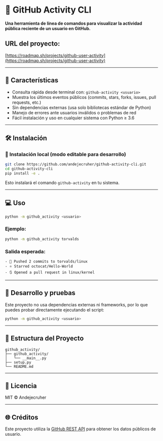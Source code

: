# 📡 GitHub Activity CLI

**Una herramienta de línea de comandos para visualizar la actividad pública reciente de un usuario en GitHub.**

## URL del proyecto:

[https://roadmap.sh/projects/github-user-activity](https://roadmap.sh/projects/github-user-activity)

---

## 🚀 Características

- Consulta rápida desde terminal con: `github-activity <usuario>`
- Muestra los últimos eventos públicos (commits, stars, forks, issues, pull requests, etc.)
- Sin dependencias externas (usa solo bibliotecas estándar de Python)
- Manejo de errores ante usuarios inválidos o problemas de red
- Fácil instalación y uso en cualquier sistema con Python ≥ 3.6

---

## 🛠️ Instalación

### 🔧 Instalación local (modo editable para desarrollo)

```bash
git clone https://github.com/andejecruher/github-activity-cli.git
cd github-activity-cli
pip install -e .
```

Esto instalará el comando `github-activity` en tu sistema.

---

## 💻 Uso

```bash
python -m github_activity <usuario>
```

### Ejemplo:

```bash
python -m github_activity torvalds
```

### Salida esperada:

```
- 🔁 Pushed 2 commits to torvalds/linux
- ⭐ Starred octocat/Hello-World
- 🔃 Opened a pull request in linux/kernel
```

---

## 🧪 Desarrollo y pruebas

Este proyecto no usa dependencias externas ni frameworks, por lo que puedes probar directamente ejecutando el script:

```bash
python -m github_activity <usuario>
```

---

## 🧱 Estructura del Proyecto

```
github_activity/
├── github_activity/
│   └── __main__.py
├── setup.py
└── README.md
```

---

## 📝 Licencia

MIT © Andejecruher

---

## 🌐 Créditos

Este proyecto utiliza la [GitHub REST API](https://docs.github.com/en/rest) para obtener los datos públicos de usuario.
